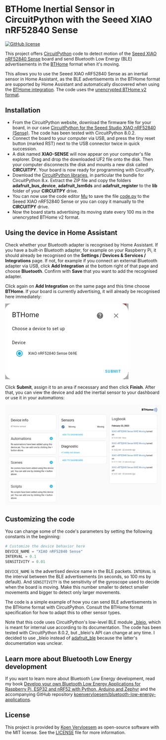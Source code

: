 # BTHome Inertial Sensor in CircuitPython with the Seeed XIAO nRF52840 Sense

[![GitHub license](https://img.shields.io/github/license/koenvervloesem/BTHome-Inertial-Sensor-in-CircuitPython.svg)](https://github.com/koenvervloesem/BTHome-Inertial-Sensor-in-CircuitPython/blob/main/LICENSE)

This project offers [CircuitPython](https://circuitpython.org) code to detect motion of the [Seeed XIAO nRF52840 Sense](https://www.seeedstudio.com/Seeed-XIAO-BLE-Sense-nRF52840-p-5253.html) board and send Bluetooth Low Energy (BLE) advertisements in the [BTHome](https://bthome.io/) format when it's moving.

This allows you to use the Seeed XIAO nRF52840 Sense as an inertial sensor in Home Assistant, as the BLE advertisements in the BTHome format are supported by Home Assistant and automatically discovered when using the [BTHome integration](https://www.home-assistant.io/integrations/bthome). The code uses the [unencrypted BTHome v2 format](https://bthome.io/format/).

## Installation

* From the CircuitPython website, download the firmware file for your board, in our case [CircuitPython for the Seeed Studio XIAO nRF52840 (Sense)](https://circuitpython.org/board/Seeed_XIAO_nRF52840_Sense/). The code has been tested with CircuitPython 8.0.2.
* Connect the board to your computer via USB, and press the tiny reset button (marked RST) next to the USB connector twice in quick succession.
* A disk named **XIAO-SENSE** will now appear on your computer's file explorer. Drag and drop the downloaded UF2 file onto the disk. Then your computer disconnects the disk and mounts a new disk called **CIRCUITPY**. Your board is now ready for programming with CircuitPy.
* Download the [CircuitPython libraries](https://circuitpython.org/libraries), in particular the bundle for CircuitPython 8.x. Extract the ZIP file and copy the folders **adafruit\_bus\_device**, **adafruit\_lsm6ds** and **adafruit\_register** to the **lib** folder of your **CIRCUITPY** drive.
* You can now use the code editor [Mu](https://codewith.mu) to save the file [code.py](code.py) to the Seeed XIAO nRF52840 Sense or you can copy it manually to the **CIRCUITPY** drive.
* Now the board starts advertising its moving state every 100 ms in the unencrypted BTHome v2 format.

## Using the device in Home Assistant

Check whether your Bluetooth adapter is recognised by Home Assistant. If you have a built-in Bluetooth adapter, for example on your Raspberry Pi, it should already be recognised on the **Settings / Devices & Services / Integrations** page. If not, for example if you connect an external Bluetooth adapter via USB, click **Add Integration** at the bottom right of that page and choose **Bluetooth**. Confirm with **Save** that you want to add the recognised adapter.

Click again on **Add Integration** on the same page and this time choose **BTHome**. If your board is currently advertising, it will already be recognised here immediately:

![Add your BTHome inertial sensor](bthome-add-device.png)

Click **Submit**, assign it to an area if necessary and then click **Finish**. After that, you can view the device and add the inertial sensor to your dashboard or use it in your automations:

![Device information of your BTHome inertial sensor](bthome-device-info.png)

## Customizing the code

You can change some of the code's parameters by setting the following constants in the beginning:

```python
# Customize the device behavior here
DEVICE_NAME = "XIAO nRF52840 Sense"
INTERVAL = 0.1
SENSITIVITY = 0.01
```

`DEVICE_NAME` is the advertised device name in the BLE packets. `INTERVAL` is the interval between the BLE advertisements (in seconds, so 100 ms by default). And `SENSITIVITY` is the sensitivity of the gyroscope used to decide when the board is moving. Make this number smaller to detect smaller movements and bigger to detect only larger movements.

The code is a simple example of how you can send BLE advertisements in the BTHome format with CircuitPython. Consult the BTHome format specification for how to adapt this to other sensor types.

Note that this code uses CircuitPython's low-level BLE module [\_bleio](https://docs.circuitpython.org/en/latest/shared-bindings/_bleio/index.html), which is meant for internal use according to its documentation. The code has been tested with CircuitPython 8.0.2, but \_bleio's API can change at any time. I decided to use \_bleio instead of [adafruit\_ble](https://circuitpython.readthedocs.io/projects/ble/en/latest/) because the latter's documentation was unclear.

## Learn more about Bluetooth Low Energy development

If you want to learn more about Bluetooth Low Energy development, read my book [Develop your own Bluetooth Low Energy Applications for Raspberry Pi, ESP32 and nRF52 with Python, Arduino and Zephyr](https://koen.vervloesem.eu/books/develop-your-own-bluetooth-low-energy-applications/) and the accompanying GitHub repository [koenvervloesem/bluetooth-low-energy-applications](https://github.com/koenvervloesem/bluetooth-low-energy-applications).

## License

This project is provided by [Koen Vervloesem](mailto:koen@vervloesem.eu) as open-source software with the MIT license. See the [LICENSE](LICENSE) file for more information.
